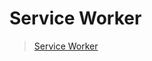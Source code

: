 <!--
 * @Author: Ying Zhang
 * @Date: 2021-12-01 17:01:27
 * @LastEditTime: 2021-12-01 17:01:28
 * @LastEditors: Ying Zhang
 * @Description:
 * @FilePath: /everyday/vue项目打包部署/打包部署前/ ServiceWorker.md
 * 道阻且长，行则将至
-->

# Service Worker

> [Service Worker](https://developer.mozilla.org/zh-CN/docs/Web/API/Service_Worker_API)
